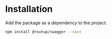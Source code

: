 # Installation

Add the package as a dependency to the project.

```sh
npm install @routup/swagger --save
```
